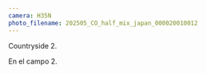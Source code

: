 ```yaml
---
camera: H35N
photo_filename: 202505_CO_half_mix_japan_000020010012
---
```


Countryside 2.

En el campo 2.

